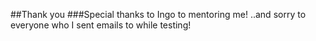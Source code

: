 ##Thank you
###Special thanks to Ingo to mentoring me!
..and sorry to everyone who I sent emails to while testing!